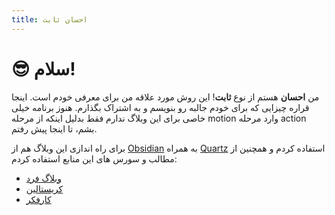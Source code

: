 ```yaml
---
title: احسان ثابت
---
```

# 😎 سلام! 
من **احسان** هستم از نوع **ثابت**! این روش مورد علاقه من برای معرفی خودم است. اینجا قراره چیزایی که برای خودم جالبه رو بنویسم و به اشتراک بگذارم. هنوز برنامه خیلی خاصی برای این وبلاگ ندارم فقط بدلیل اینکه از مرحله motion وارد مرحله action بشم، تا اینجا پیش رفتم.

برای راه اندازی این وبلاگ هم از [Obsidian](https://obsidian.md/) به همراه [Quartz](https://quartz.jzhao.xyz/) استفاده کردم و همچنین از مطالب و سورس های این منابع استفاده کردم:
- [وبلاگ فرد](https://ifard.ir/)
- [کریستالین](https://blog.eledah.ir/)
- [کارفکر](https://karfekr.ir/)
